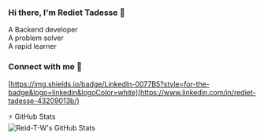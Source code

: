 ### Hi there, I'm Rediet Tadesse 👋
A Backend developer  
A problem solver  
A rapid learner  

### Connect with me 🔭  
<!--   [<img align="left" alt="LinkedIn" width="22px" color="white" src="https://cdn.jsdelivr.net/npm/simple-icons@v3/icons/linkedin.svg" />](https://www.linkedin.com/in/rediet-tadesse-43209013b/)    -->
[https://img.shields.io/badge/LinkedIn-0077B5?style=for-the-badge&logo=linkedin&logoColor=white](https://www.linkedin.com/in/rediet-tadesse-43209013b/)
</br>

⚡ GitHub Stats  
<img align="left" alt="Reid-T-W's GitHub Stats" src="https://github-readme-stats.vercel.app/api?username=Reid-T-W&show_icons=true&hide_border=true&count_private=true" />  
  


<!--
**Reid-T-W/Reid-T-W** is a ✨ _special_ ✨ repository because its `README.md` (this file) appears on your GitHub profile.

Here are some ideas to get you started:

- 🔭 I’m currently working on ...
- 🌱 I’m currently learning ...
- 👯 I’m looking to collaborate on ...
- 🤔 I’m looking for help with ...
- 💬 Ask me about ...
- 📫 How to reach me: ...
- 😄 Pronouns: ...
- ⚡ Fun fact: ...
-->
